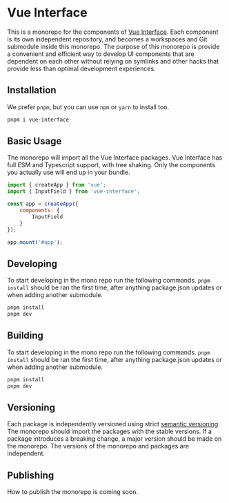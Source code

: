 # Vue Interface

This is a monorepo for the components of [Vue Interface](https://github.com/vue-interface). Each component is its own independent repository, and becomes a workspaces and Git submodule inside this monorepo. The purpose of this monorepo is provide a convenient and efficient way to develop UI components that are dependent on each other without relying on symlinks and other hacks that provide less than optimal development experiences.

## Installation

We prefer `pnpm`, but you can use `npm` or `yarn` to install too. 

```bash
pnpm i vue-interface
```

## Basic Usage

The monorepo will import all the Vue Interface packages. Vue Interface has full ESM and Typescript support, with tree shaking. Only the components you actually use will end up in your bundle.

```js
import { createApp } from 'vue';
import { InputField } from 'vue-interface';

const app = createApp({
    components: {
        InputField
    }
});

app.mount('#app');
```

## Developing

To start developing in the mono repo run the following commands. `pnpm install` should be ran the first time, after anything package.json updates or when adding another submodule.

```bash
pnpm install
pnpm dev
```

## Building

To start developing in the mono repo run the following commands. `pnpm install` should be ran the first time, after anything package.json updates or when adding another submodule.

```bash
pnpm install
pnpm dev
```

## Versioning

Each package is independently versioned using strict [semantic versioning](https://semver.org/). The monorepo should import the packages with the stable versions. If a package introduces a breaking change, a major version should be made on the monorepo. The versions of the monorepo and packages are independent.

## Publishing

How to publish the monorepo is coming soon.
